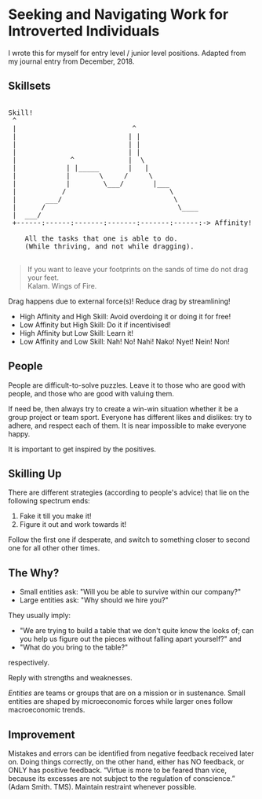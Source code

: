 Seeking and Navigating Work for Introverted Individuals
=======================================================

I wrote this for myself for entry level / junior level positions. Adapted from my journal entry from December, 2018.  

Skillsets
---------

<pre>

Skill!
 ^
 |                            ^
 |                           | |
 |                           | |
 |                           | |
 |             ^             |  \
 |            | |_____       |   |
 |            |       \     /     \
 |            |        \___/       |___
 |           /                         \
 |       ___/                           \
 |      /                                \____
 |  ___/
 +------:------:-------:-------:-------:------:-> Affinity!

    All the tasks that one is able to do.
	(While thriving, and not while dragging).

</pre>

> If you want to leave your footprints on the sands of time do not drag your feet.  
> Kalam. Wings of Fire.

Drag happens due to external force(s)! Reduce drag by streamlining!  

- High Affinity and High Skill: Avoid overdoing it or doing it for free!  
- Low Affinity but High Skill: Do it if incentivised!  
- High Affinity but Low Skill: Learn it!  
- Low Affinity and Low Skill: Nah! No! Nahi! Nako! Nyet! Nein! Non!

People
------

People are difficult-to-solve puzzles. Leave it to those who are good with people, and those who are good with valuing them.  

If need be, then always try to create a win-win situation whether it be a group project or team sport. Everyone has different likes and dislikes: try to adhere, and respect each of them. It is near impossible to make everyone happy.  

It is important to get inspired by the positives.  

Skilling Up
-----------

There are different strategies (according to people's advice) that lie on the following spectrum ends:

1. Fake it till you make it!  
2. Figure it out and work towards it!

Follow the first one if desperate, and switch to something closer to second one for all other other times.

The Why?
--------

- Small entities ask: "Will you be able to survive within our company?"  
- Large entities ask: "Why should we hire you?"

They usually imply:

- "We are trying to build a table that we don't quite know the looks of; can you help us figure out the pieces without falling apart yourself?" and  
- "What do you bring to the table?"

respectively.

Reply with strengths and weaknesses.

*Entities* are teams or groups that are on a mission or in sustenance. Small entities are shaped by microeconomic forces while larger ones follow macroeconomic trends.  

Improvement
-----------

Mistakes and errors can be identified from negative feedback received later on. Doing things correctly, on the other hand, either has NO feedback, or ONLY has positive feedback. “Virtue is more to be feared than vice, because its excesses are not subject to the regulation of conscience.” (Adam Smith. TMS). Maintain restraint whenever possible.  
